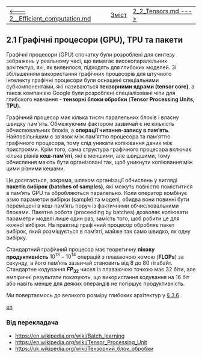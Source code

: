 |                                                              |                    |                                          |
| ------------------------------------------------------------ | ------------------ | ---------------------------------------- |
| [<---   2__Efficient_computation.md](2__Efficient_computation.md) | [Зміст](README.md) | [2_2_Tensors.md    --->](2_2_Tensors.md) |

## 2.1  Графічні процесори (GPU), TPU та пакети

Графічні процесори (GPU) спочатку були розроблені для синтезу зображень у реальному часі, що вимагає високопаралельних архітектур, які, як виявилося, підходять для глибоких моделей. Зі збільшенням використання графічних процесорів для штучного інтелекту графічні процесори були оснащені спеціальними субкомпонентами, які називаються **тензорними ядрами (tensor core)**, а також компанією Google були розроблені спеціалізовані чіпи для глибокого навчання - **тензорні блоки обробки** (**Tensor Processing Units, TPU**). 

Графічний процесор має кілька тисяч паралельних блоків і власну швидку пам'ять. Обмежуючим фактором зазвичай є не кількість обчислювальних блоків, а **операції читання-запису в пам’ять**. Найповільнішим є зв’язок між пам’яттю процесора та пам’яттю графічного процесора, тому слід уникати копіювання даних між пристроями. Крім того, сама структура графічного процесора включає кілька рівнів **кеш-пам’яті**, які є меншими, але швидшими, тому обчислення мають бути організовані так, щоб уникнути копіювання між цими різними кешами.

Це досягається, зокрема, шляхом організації обчислень у вигляді **пакетів вибірок (batches of samples)**, які можуть повністю поміститися в пам’ять GPU та обробляються паралельно. Коли оператор комбінує азмо параметри вибірки (sample) та моделі, обидва вони повинні бути переміщені в кеш-пам’ять поруч із фактичними обчислювальними блоками. Пакетна робота (proceeding by batches) дозволяє копіювати параметри моделі лише один раз, замість того, щоб робити це для кожної вибірки. На практиці графічний процесор обробляє пакет вибірок, який розміщується в пам’яті, майже так само швидко, як одну вибірку.

Стандартний графічний процесор має теоретичну **пікову продуктивність** $10^{13}-10^{14}$ операцій з плаваючою комою (**FLOPs**) за секунду, а його пам’ять зазвичай становить від 8 до 80 гігабайт. Стандартне кодування **$FP_{32}$** чисел із плаваючою точкою має 32 біти, але емпіричні результати показують, що використання кодування на 16 біт або навіть менше для деяких операндів не погіршує продуктивність.

Ми повертаємось до великого розміру глибоких архітектур у [§ 3.6](3_6_The_benefits_of_scale.md) .

[en](2_1_en.md)

### Від перекладача

- <https://en.wikipedia.org/wiki/Batch_learning>
- <https://en.wikipedia.org/wiki/Tensor_Processing_Unit>
- <https://uk.wikipedia.org/wiki/Тензорний_блок_обробки>